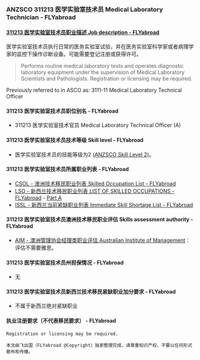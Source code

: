 ### ANZSCO 311213 医学实验室技术员 Medical Laboratory Technician - FLYabroad ###

#### [311213 医学实验室技术员职业描述 Job description - FLYabroad](http://www.flyabroadvisa.com/anzsco/3112.html#311213)

医学实验室技术员执行日常的医务实验室试验，并在医务实验室科学家或者病理学家的监控下操作诊断设备。可能需要登记注册或获得许可。

> Performs routine medical laboratory tests and operates diagnostic laboratory equipment under the supervision of Medical Laboratory Scientists and Pathologists. Registration or licensing may be required.

Previously referred to in ASCO as:
3111-11 Medical Laboratory Technical Officer

#### 311213 医学实验室技术员职位别名 - FLYabroad
 
- 311213 医学实验室技术官员 Medical Laboratory Technical Officer (A)

#### 311213 医学实验室技术员技术等级 Skill level - FLYabroad

- 医学实验室技术员的技能等级为2 [(ANZSCO Skill Level 2)](http://www.flyabroadvisa.com/anzsco/)。

#### 311213 医学实验室技术员所属职业列表 - FLYabroad

- [CSOL - 澳洲技术移民职业列表 Skilled Occupation List - FLYabroad](http://www.flyabroadvisa.com/sol/)
- [LSO - 新西兰技术移民职业列表 LIST OF SKILLED OCCUPATIONS - FLYabroad](http://nz.flyabroadvisa.com/lso/) - [Part A](parta)
- [ISSL - 新西兰当前紧缺职业列表 Immediate Skill Shortage List - FLYabroad](http://nz.flyabroadvisa.com/work-residence/issl.html)

#### 311213 医学实验室技术员澳洲技术移民职业评估 Skills assessment authority - FLYabroad

- [AIM - 澳洲管理协会经理类职业评估 Australian Institute of Management](http://www.flyabroadvisa.com/ass/aim.html)：评估不需要雅思。

#### 311213 医学实验室技术员州担保情况 - FLYabroad

- 无

#### 311213 医学实验室技术员新西兰技术移民紧缺职业加分要求 - FLYabroad

- 不属于新西兰绝对紧缺职业

#### 执业注册要求（不代表移民要求） - FLYabroad

    Registration or licensing may be required.

`本文由飞出国（FLYabroad @Copyright）独家整理完成，请尊重知识产权，不要以任何形式散布和传播。`